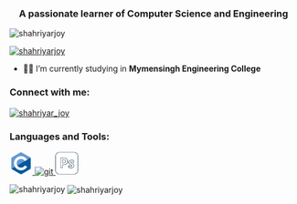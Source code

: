 <h3 align="center">A passionate learner of Computer Science and Engineering</h3>

<p align="left"> <img src="https://komarev.com/ghpvc/?username=shahriyarjoy&label=Profile%20views&color=0e75b6&style=flat" alt="shahriyarjoy" /> </p>

<p align="left"> <a href="https://github.com/ryo-ma/github-profile-trophy"><img src="https://github-profile-trophy.vercel.app/?username=shahriyarjoy" alt="shahriyarjoy" /></a> </p>

- 👨‍🎓 I’m currently studying in **Mymensingh Engineering College**

<h3 align="left">Connect with me:</h3>
<p align="left">
<a href="https://codeforces.com/profile/shahriyar_joy" target="blank"><img align="center" src="https://raw.githubusercontent.com/rahuldkjain/github-profile-readme-generator/master/src/images/icons/Social/codeforces.svg" alt="shahriyar_joy" height="30" width="40" /></a>
</p>

<h3 align="left">Languages and Tools:</h3>
<p align="left"> <a href="https://www.cprogramming.com/" target="_blank" rel="noreferrer"> <img src="https://raw.githubusercontent.com/devicons/devicon/master/icons/c/c-original.svg" alt="c" width="40" height="40"/> </a> <a href="https://git-scm.com/" target="_blank" rel="noreferrer"> <img src="https://www.vectorlogo.zone/logos/git-scm/git-scm-icon.svg" alt="git" width="40" height="40"/> </a> <a href="https://www.photoshop.com/en" target="_blank" rel="noreferrer"> <img src="https://raw.githubusercontent.com/devicons/devicon/master/icons/photoshop/photoshop-line.svg" alt="photoshop" width="40" height="40"/> </a> </p>

<p><img align="left" src="https://github-readme-stats.vercel.app/api/top-langs?username=shahriyarjoy&show_icons=true&locale=en&layout=compact" alt="shahriyarjoy" /></p>

<p>&nbsp;<img align="center" src="https://github-readme-stats.vercel.app/api?username=shahriyarjoy&show_icons=true&locale=en" alt="shahriyarjoy" /></p>
